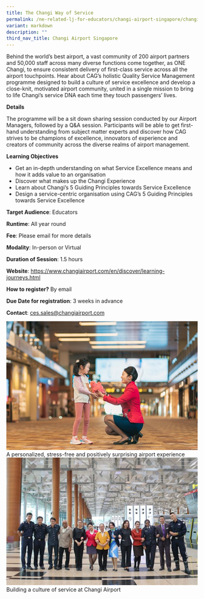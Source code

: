 ```yaml
---
title: The Changi Way of Service
permalink: /ne-related-lj-for-educators/changi-airport-singapore/changi-way-of-service/
variant: markdown
description: ""
third_nav_title: Changi Airport Singapore
---
```

Behind the world’s best airport, a vast community of 200 airport partners and 50,000 staff across many diverse functions come together, as ONE Changi, to ensure consistent delivery of first-class service across all the airport touchpoints. Hear about CAG’s holistic Quality Service Management programme designed to build a culture of service excellence and develop a close-knit, motivated airport community, united in a single mission to bring to life Changi’s service DNA each time they touch passengers’ lives.

**Details**

The programme will be a sit down sharing session conducted by our Airport Managers, followed by a Q&A session. Participants will be able to get first-hand understanding from subject matter experts and discover how CAG strives to be champions of excellence, innovators of experience and creators of community across the diverse realms of airport management. 

**Learning Objectives**

* Get an in-depth understanding on what Service Excellence means and how it adds value to an organisation
* Discover what makes up the Changi Experience 
* Learn about Changi’s 5 Guiding Principles towards Service Excellence
* Design a service-centric organisation using CAG’s 5 Guiding Principles towards Service Excellence

**Target Audience**: Educators

**Runtime**: All year round

**Fee**: Please email for more details

**Modality**: In-person or Virtual

**Duration of Session**: 1.5 hours

**Website**: https://www.changiairport.com/en/discover/learning-journeys.html

**How to register?** By email

**Due Date for registration**: 3 weeks in advance

**Contact**: ces.sales@changiairport.com

![](/images/14__The_Changi_Way_of_Service_1.jpg)   A personalized, stress-free and positively surprising airport experience
![](/images/14__The_Changi_Way_of_Service_2.jpg)Building a culture of service at Changi Airport
